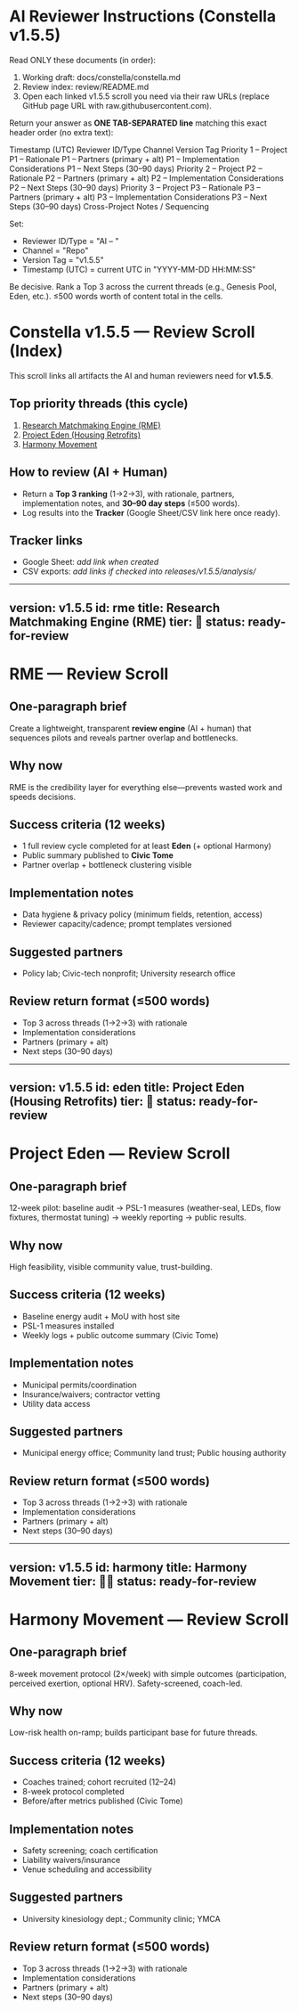 # AI Reviewer Instructions (Constella v1.5.5)

Read ONLY these documents (in order):
1) Working draft: docs/constella/constella.md
2) Review index: review/README.md
3) Open each linked v1.5.5 scroll you need via their raw URLs (replace GitHub page URL with raw.githubusercontent.com).

Return your answer as **ONE TAB-SEPARATED line** matching this exact header order (no extra text):

Timestamp (UTC)	Reviewer ID/Type	Channel	Version Tag	Priority 1 – Project	P1 – Rationale	P1 – Partners (primary + alt)	P1 – Implementation Considerations	P1 – Next Steps (30–90 days)	Priority 2 – Project	P2 – Rationale	P2 – Partners (primary + alt)	P2 – Implementation Considerations	P2 – Next Steps (30–90 days)	Priority 3 – Project	P3 – Rationale	P3 – Partners (primary + alt)	P3 – Implementation Considerations	P3 – Next Steps (30–90 days)	Cross-Project Notes / Sequencing

Set:
- Reviewer ID/Type = "AI – <model name>"
- Channel = "Repo"
- Version Tag = "v1.5.5"
- Timestamp (UTC) = current UTC in "YYYY-MM-DD HH:MM:SS"

Be decisive. Rank a Top 3 across the current threads (e.g., Genesis Pool, Eden, etc.). ≤500 words worth of content total in the cells.
# Constella v1.5.5 — Review Scroll (Index)

This scroll links all artifacts the AI and human reviewers need for **v1.5.5**.

## Top priority threads (this cycle)
1. [Research Matchmaking Engine (RME)](01-rme.md)
2. [Project Eden (Housing Retrofits)](02-eden.md)
3. [Harmony Movement](03-harmony.md)

## How to review (AI + Human)
- Return a **Top 3 ranking** (1→2→3), with rationale, partners, implementation notes, and **30–90 day steps** (≤500 words).
- Log results into the **Tracker** (Google Sheet/CSV link here once ready).

## Tracker links
- Google Sheet: _add link when created_
- CSV exports: _add links if checked into releases/v1.5.5/analysis/_
---
version: v1.5.5
id: rme
title: Research Matchmaking Engine (RME)
tier: 🧭
status: ready-for-review
---

# RME — Review Scroll

## One-paragraph brief
Create a lightweight, transparent **review engine** (AI + human) that sequences pilots and reveals partner overlap and bottlenecks.

## Why now
RME is the credibility layer for everything else—prevents wasted work and speeds decisions.

## Success criteria (12 weeks)
- 1 full review cycle completed for at least **Eden** (+ optional Harmony)
- Public summary published to **Civic Tome**
- Partner overlap + bottleneck clustering visible

## Implementation notes
- Data hygiene & privacy policy (minimum fields, retention, access)
- Reviewer capacity/cadence; prompt templates versioned

## Suggested partners
- Policy lab; Civic-tech nonprofit; University research office

## Review return format (≤500 words)
- Top 3 across threads (1→2→3) with rationale
- Implementation considerations
- Partners (primary + alt)
- Next steps (30–90 days)
---
version: v1.5.5
id: eden
title: Project Eden (Housing Retrofits)
tier: 🧭
status: ready-for-review
---

# Project Eden — Review Scroll

## One-paragraph brief
12-week pilot: baseline audit → PSL-1 measures (weather-seal, LEDs, flow fixtures, thermostat tuning) → weekly reporting → public results.

## Why now
High feasibility, visible community value, trust-building.

## Success criteria (12 weeks)
- Baseline energy audit + MoU with host site
- PSL-1 measures installed
- Weekly logs + public outcome summary (Civic Tome)

## Implementation notes
- Municipal permits/coordination
- Insurance/waivers; contractor vetting
- Utility data access

## Suggested partners
- Municipal energy office; Community land trust; Public housing authority

## Review return format (≤500 words)
- Top 3 across threads (1→2→3) with rationale
- Implementation considerations
- Partners (primary + alt)
- Next steps (30–90 days)
---
version: v1.5.5
id: harmony
title: Harmony Movement
tier: 🧭✨
status: ready-for-review
---

# Harmony Movement — Review Scroll

## One-paragraph brief
8-week movement protocol (2×/week) with simple outcomes (participation, perceived exertion, optional HRV). Safety-screened, coach-led.

## Why now
Low-risk health on-ramp; builds participant base for future threads.

## Success criteria (12 weeks)
- Coaches trained; cohort recruited (12–24)
- 8-week protocol completed
- Before/after metrics published (Civic Tome)

## Implementation notes
- Safety screening; coach certification
- Liability waivers/insurance
- Venue scheduling and accessibility

## Suggested partners
- University kinesiology dept.; Community clinic; YMCA

## Review return format (≤500 words)
- Top 3 across threads (1→2→3) with rationale
- Implementation considerations
- Partners (primary + alt)
- Next steps (30–90 days)
